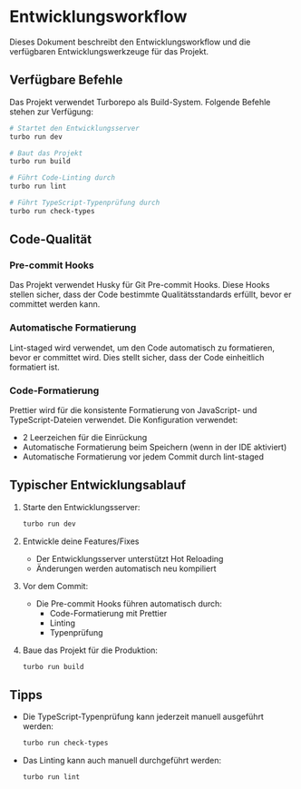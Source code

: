 # Entwicklungsworkflow

Dieses Dokument beschreibt den Entwicklungsworkflow und die verfügbaren Entwicklungswerkzeuge für das Projekt.

## Verfügbare Befehle

Das Projekt verwendet Turborepo als Build-System. Folgende Befehle stehen zur Verfügung:

```bash
# Startet den Entwicklungsserver
turbo run dev

# Baut das Projekt
turbo run build

# Führt Code-Linting durch
turbo run lint

# Führt TypeScript-Typenprüfung durch
turbo run check-types
```

## Code-Qualität

### Pre-commit Hooks

Das Projekt verwendet Husky für Git Pre-commit Hooks. Diese Hooks stellen sicher, dass der Code bestimmte Qualitätsstandards erfüllt, bevor er committet werden kann.

### Automatische Formatierung

Lint-staged wird verwendet, um den Code automatisch zu formatieren, bevor er committet wird. Dies stellt sicher, dass der Code einheitlich formatiert ist.

### Code-Formatierung

Prettier wird für die konsistente Formatierung von JavaScript- und TypeScript-Dateien verwendet. Die Konfiguration verwendet:

- 2 Leerzeichen für die Einrückung
- Automatische Formatierung beim Speichern (wenn in der IDE aktiviert)
- Automatische Formatierung vor jedem Commit durch lint-staged

## Typischer Entwicklungsablauf

1. Starte den Entwicklungsserver:

   ```bash
   turbo run dev
   ```

2. Entwickle deine Features/Fixes
   - Der Entwicklungsserver unterstützt Hot Reloading
   - Änderungen werden automatisch neu kompiliert

3. Vor dem Commit:
   - Die Pre-commit Hooks führen automatisch durch:
     - Code-Formatierung mit Prettier
     - Linting
     - Typenprüfung

4. Baue das Projekt für die Produktion:
   ```bash
   turbo run build
   ```

## Tipps

- Die TypeScript-Typenprüfung kann jederzeit manuell ausgeführt werden:
  ```bash
  turbo run check-types
  ```
- Das Linting kann auch manuell durchgeführt werden:
  ```bash
  turbo run lint
  ```
